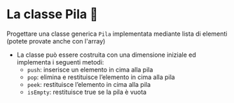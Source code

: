 # La classe Pila 🛴

Progettare una classe generica `Pila` implementata mediante
lista di elementi (potete provate anche con l'array)

- La classe può essere costruita con una dimensione iniziale ed
  implementa i seguenti metodi:
    - `push`: inserisce un elemento in cima alla pila
    - `pop`: elimina e restituisce l’elemento in cima alla pila
    - `peek`: restituisce l’elemento in cima alla pila
    - `isEmpty`: restituisce true se la pila è vuota